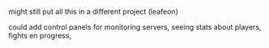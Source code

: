 

might still put all this in a different project (leafeon)

could add control panels for 
    monitoring servers, 
    seeing stats about players, 
    fights en progress, 
